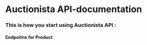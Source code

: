 # Auctionista API-documentation

### This is how you start using Auctionista API :
#### Endpoitns for Product



